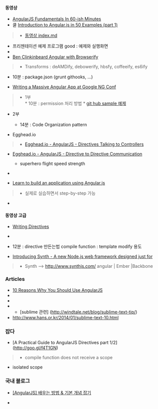 
#### 동영상
* [AngularJS Fundamentals In 60-ish Minutes](http://goo.gl/ZjfJ9)
* 쿨 [Introduction to Angular.js in 50 Examples (part 1)](http://goo.gl/2Y20ma)
> * [동영상 index.md](http://goo.gl/0Lh7CT)
 * 프리젠테이션 예제 프로그램 good : 예제와 실행화면
 *
* [Ben Clinkinbeard Angular with Browserify](http://goo.gl/k69Iqj) 
> * Transforms : deAMDify, debowerify, hbsfy, coffeeify, es6ify
 * 10분 : package.json (grunt githooks, ...)
 
* [Writing a Massive Angular App at Google NG Conf](http://goo.gl/XTKJVF)
> * 1부  
 	* 10분 : permission 처리 방법
 	* [git hub sample 예제](https://gist.github.com/idosela/8421332)
 * 2부
  	*  14분 : Code Organization pattern


* Egghead.io 
> * [Egghead.io - AngularJS - Directives Talking to Controllers](http://goo.gl/APX8bu)
 * [Egghead.io - AngularJS - Directive to Directive Communication](http://goo.gl/4aLxRK) 
   * superhero flight speed strength 
 * []()
 
 

* [Learn to build an application using Angular.js](http://campus.codeschool.com/courses/shaping-up-with-angular-js/intro)
> * 실제로 실습하면서 step-by-step 가능

* 


#### 동영상 고급
 * [Writing Directives](http://goo.gl/GoJFn)
>
* 
* 12분 : directive 만든는법
 compile function : template modify 용도 
 

 * [Introducing Synth - A new Node.js web framework designed just for ](http://goo.gl/QudN0n)
> * Synth --> http://www.synthjs.com/ angular | Ember |Backbone






### Articles
* [10 Reasons Why You Should Use AngularJS](http://goo.gl/laiJFU)
* []()
* 
* * [sublime 관련] (http://windtale.net/blog/sublime-text-tip/)
* http://www.hans.or.kr/2014/01/sublime-text-10.html
### 잡다
* [A Practical Guide to AngularJS Directives part 1/2] (http://goo.gl/f4T1GN)
> * compile function does not receive a scope
 * isolated scope


### 국내 블로그 
 * [[AngularJS] 배우는 방법 & 기본 개념 잡기](http://mobicon.tistory.com/281)


* 